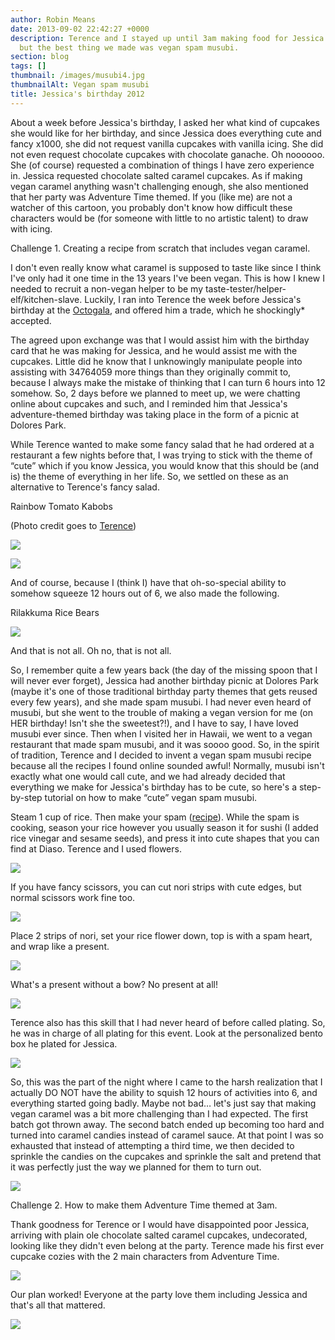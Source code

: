 ```yaml
---
author: Robin Means
date: 2013-09-02 22:42:27 +0000
description: Terence and I stayed up until 3am making food for Jessica's birthday,
  but the best thing we made was vegan spam musubi.
section: blog
tags: []
thumbnail: /images/musubi4.jpg
thumbnailAlt: Vegan spam musubi
title: Jessica's birthday 2012
---
```


About a week before Jessica's birthday, I asked her what kind of cupcakes she would like for her birthday, and since Jessica does everything cute and fancy x1000, she did not request vanilla cupcakes with vanilla icing. She did not even request chocolate cupcakes with chocolate ganache. Oh noooooo. She (of course) requested a combination of things I have zero experience in. Jessica requested chocolate salted caramel cupcakes. As if making vegan caramel anything wasn't challenging enough, she also mentioned that her party was Adventure Time themed. If you (like me) are not a watcher of this cartoon, you probably don't know how difficult these characters would be (for someone with little to no artistic talent) to draw with icing.

  

Challenge 1. Creating a recipe from scratch that includes vegan caramel.

I don't even really know what caramel is supposed to taste like since I think I've only had it one time in the 13 years I've been vegan. This is how I knew I needed to recruit a non-vegan helper to be my taste-tester/helper-elf/kitchen-slave. Luckily, I ran into Terence the week before Jessica's birthday at the [Octogala](http://store.orangephotography.com/4ced83ac/hfdd39ed#hfdd39ed), and offered him a trade, which he shockingly\* accepted.

The agreed upon exchange was that I would assist him with the birthday card that he was making for Jessica, and he would assist me with the cupcakes. Little did he know that I unknowingly manipulate people into assisting with 34764059 more things than they originally commit to, because I always make the mistake of thinking that I can turn 6 hours into 12 somehow. So, 2 days before we planned to meet up, we were chatting online about cupcakes and such, and I reminded him that Jessica's adventure-themed birthday was taking place in the form of a picnic at Dolores Park.

While Terence wanted to make some fancy salad that he had ordered at a restaurant a few nights before that, I was trying to stick with the theme of “cute” which if you know Jessica, you would know that this should be (and is) the theme of everything in her life. So, we settled on these as an alternative to Terence's fancy salad.

Rainbow Tomato Kabobs

(Photo credit goes to [Terence](http://www.flickr.com/groups/2052081@N23/pool/with/7681398232))

 ![](/images/tomato-rainbow-kabobs.jpg)

 ![](/images/feat-tomato-rainbows.jpg)

And of course, because I (think I) have that oh-so-special ability to somehow squeeze 12 hours out of 6, we also made the following.

Rilakkuma Rice Bears

 ![](/images/rice-rilakkuma.jpg)

And that is not all. Oh no, that is not all.

So, I remember quite a few years back (the day of the missing spoon that I will never ever forget), Jessica had another birthday picnic at Dolores Park (maybe it's one of those traditional birthday party themes that gets reused every few years), and she made spam musubi. I had never even heard of musubi, but she went to the trouble of making a vegan version for me (on HER birthday! Isn't she the sweetest?!), and I have to say, I have loved musubi ever since. Then when I visited her in Hawaii, we went to a vegan restaurant that made spam musubi, and it was soooo good. So, in the spirit of tradition, Terence and I decided to invent a vegan spam musubi recipe because all the recipes I found online sounded awful! Normally, musubi isn't exactly what one would call cute, and we had already decided that everything we make for Jessica's birthday has to be cute, so here's a step-by-step tutorial on how to make “cute” vegan spam musubi.

Steam 1 cup of rice. Then make your spam ([recipe](http://vegandollhouse.com/recipes/vegan-spam)). While the spam is cooking, season your rice however you usually season it for sushi (I added rice vinegar and sesame seeds), and press it into cute shapes that you can find at Diaso. Terence and I used flowers.

 ![](/images/musubi1.jpg)

If you have fancy scissors, you can cut nori strips with cute edges, but normal scissors work fine too.

 ![](/images/musubi2.jpg)

Place 2 strips of nori, set your rice flower down, top is with a spam heart, and wrap like a present.

 ![](/images/musubi3.jpg)

What's a present without a bow? No present at all!

 ![](/images/musubi4.jpg)

Terence also has this skill that I had never heard of before called plating. So, he was in charge of all plating for this event. Look at the personalized bento box he plated for Jessica.

 ![](/images/bento.jpg)

So, this was the part of the night where I came to the harsh realization that I actually DO NOT have the ability to squish 12 hours of activities into 6, and everything started going badly. Maybe not bad… let's just say that making vegan caramel was a bit more challenging than I had expected. The first batch got thrown away. The second batch ended up becoming too hard and turned into caramel candies instead of caramel sauce. At that point I was so exhausted that instead of attempting a third time, we then decided to sprinkle the candies on the cupcakes and sprinkle the salt and pretend that it was perfectly just the way we planned for them to turn out.

 ![](/images/chocolate-salted-caramel-cupcakes.jpg)

Challenge 2. How to make them Adventure Time themed at 3am.

Thank goodness for Terence or I would have disappointed poor Jessica, arriving with plain ole chocolate salted caramel cupcakes, undecorated, looking like they didn't even belong at the party. Terence made his first ever cupcake cozies with the 2 main characters from Adventure Time.

 ![](/images/chocolate-salted-caramel-cupcakes2.jpg)

Our plan worked! Everyone at the party love them including Jessica and that's all that mattered.

 ![](/images/chocolate-salted-caramel-cupcakes3.jpg)

